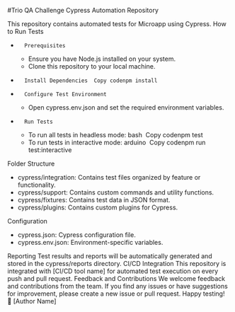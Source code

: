 #Trio QA Challenge Cypress Automation Repository

This repository contains automated tests for Microapp using Cypress.
How to Run Tests
* 		Prerequisites
    * Ensure you have Node.js installed on your system.
    * Clone this repository to your local machine.
* 		Install Dependencies  Copy codenpm install   
* 		Configure Test Environment
    * Open cypress.env.json and set the required environment variables.
* 		Run Tests
    * To run all tests in headless mode: bash  Copy codenpm test   
    * To run tests in interactive mode: arduino  Copy codenpm run test:interactive
      
Folder Structure
* cypress/integration: Contains test files organized by feature or functionality.
* cypress/support: Contains custom commands and utility functions.
* cypress/fixtures: Contains test data in JSON format.
* cypress/plugins: Contains custom plugins for Cypress.

Configuration
* cypress.json: Cypress configuration file.
* cypress.env.json: Environment-specific variables.
  
Reporting
Test results and reports will be automatically generated and stored in the cypress/reports directory.
CI/CD Integration
This repository is integrated with [CI/CD tool name] for automated test execution on every push and pull request.
Feedback and Contributions
We welcome feedback and contributions from the team. If you find any issues or have suggestions for improvement, please create a new issue or pull request.
Happy testing! 🚀
[Author Name]
